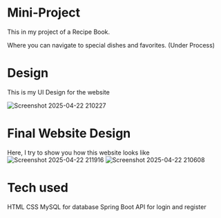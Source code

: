 # Mini-Project
This in my project of a Recipe Book.

Where you can navigate to special dishes and favorites.
(Under Process)

# Design
This is my UI Design for the website

![Screenshot 2025-04-22 210227](https://github.com/user-attachments/assets/34a0637c-d83f-40fb-a76a-c27ba467c685)

# Final Website Design

Here, I try to show you how this website looks like
![Screenshot 2025-04-22 211916](https://github.com/user-attachments/assets/4f2cf9e1-c1eb-4342-a079-ae64819c5069)
![Screenshot 2025-04-22 210608](https://github.com/user-attachments/assets/67f292ec-ae35-4802-a0d9-9fd56bc1efdf)

# Tech used

HTML
CSS
MySQL for database
Spring Boot API for login and register
